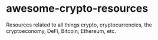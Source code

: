 # awesome-crypto-resources
Resources related to all things crypto, cryptocurrencies, the cryptoeconomy, DeFi, Bitcoin, Ethereum, etc.
